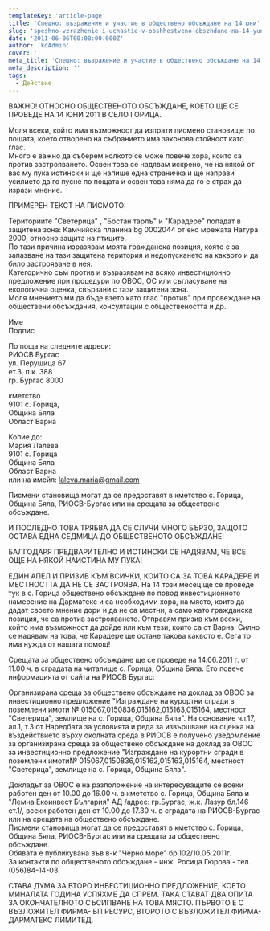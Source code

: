 ```yaml
---
templateKey: 'article-page'
title: 'Спешно: възражение и участие в обществено обсъждане на 14 юни'
slug: 'speshno-vzrazhenie-i-uchastie-v-obshhestveno-obszhdane-na-14-yuni'
date: '2011-06-06T00:00:00.000Z'
author: 'kdAdmin'
cover: ''
meta_title: 'Спешно: възражение и участие в обществено обсъждане на 14 юни'
meta_description: ''
tags:
  - Действие
---
```


ВАЖНО! ОТНОСНО ОБЩЕСТВЕНОТО ОБСЪЖДАНЕ, КОЕТО ЩЕ СЕ ПРОВЕДЕ НА 14 ЮНИ 2011 В СЕЛО ГОРИЦА.

Моля всеки, който има възможност да изпрати писмено становище по пощата, което отворено на събранието има законова стойност като глас.  
Много е важно да съберем колкото се може повече хора, които са против застрояването. Освен това се надявам искрено, че на някой от вас му пука истински и ще напише една страничка и ще направи усилието да го пусне по пощата и освен това няма да го е страх да изрази мнение.

ПРИМЕРЕН ТЕКСТ НА ПИСМОТО:

Териториите "Светерица" , "Бостан тарлъ" и "Карадере" попадат в защитена зона: Камчийска планина bg 0002044 от еко мрежата Натура 2000, относно защита на птиците.  
По тази причина изразявам моята гражданска позиция, която е за запазване на тази защитена територия и недопускането на каквото и да било застрояване в нея.  
Категорично съм против и възразявам на всяко инвестиционно предложение при процедури по ОВОС, ОС или съгласуване на екологична оценка, свързани с тази защитена зона.  
Моля мнението ми да бъде взето като глас "против" при провеждане на обществени обсъждания, консултации с обществеността и др.

Име  
Подпис

По поща на следните адреси:  
РИОСВ Бургас  
ул. Перущица 67  
ет.3, п.к. 388  
гр. Бургас 8000

кметство  
9101 с. Горица,  
Община Бяла  
Област Варна

Копие до:  
Мария Лалева  
9101 с. Горица  
Община Бяла  
Област Варна  
или на имейл: [laleva.maria@gmail.com](mailto:laleva.maria@gmail.com)

Писмени становища могат да се предоставят в кметство с. Горица, Община Бяла, РИОСВ-Бургас или на срещата за обществено обсъждане.

И ПОСЛЕДНО ТОВА ТРЯБВА ДА СЕ СЛУЧИ МНОГО БЪРЗО, ЗАЩОТО ОСТАВА ЕДНА СЕДМИЦА ДО ОБЩЕСТВЕНОТО ОБСЪЖДАНЕ!

БАЛГОДАРЯ ПРЕДВАРИТЕЛНО И ИСТИНСКИ СЕ НАДЯВАМ, ЧЕ ВСЕ ОЩЕ НА НЯКОЙ НАИСТИНА МУ ПУКА!

ЕДИН АПЕЛ И ПРИЗИВ КЪМ ВСИЧКИ, КОИТО СА ЗА ТОВА КАРАДЕРЕ И МЕСТНОСТТА ДА НЕ СЕ ЗАСТРОЯВА. На 14 този месец ще се проведе тук в с. Горица обществено обсъждане по повод инвестиционното намерение на Дарматекс и са необходими хора, на място, които да дадат своето мнение дори и да не са местни, а само като гражданска позиция, че са против застрояването. Отправям призив към всеки, който има възможност да дойде или към тези, които са от Варна. Силно се надявам на това, че Карадере ще остане такова каквото е. Сега то има нужда от нашата помощ!

Срещата за обществено обсъждане ще се проведе на 14.06.2011 г. от 11.00 ч. в сградата на читалище с. Горица, Община Бяла. Ето повече информацията от сайта на РИОСВ Бургас:

Организирана среща за обществено обсъждане на доклад за ОВОС за инвестиционно предложение "Изграждане на курортни сгради в поземлени имоти № 015067,0150836,015162,015163,015164, местност "Светерица", землище на с. Горица, Община Бяла". На основание чл.17, ал.1, т.3 от Наредбата за условията и реда за извършване на оценка на въздействието върху околната среда в РИОСВ е получено уведомление за организирана среща за обществено обсъждане на доклад за ОВОС за инвестиционно предложение "Изграждане на курортни сгради в поземлени имоти№ 015067,0150836,015162,015163,015164, местност "Светерица", землище на с. Горица, Община Бяла".

Докладът за ОВОС е на разположение на интересуващите се всеки работен ден от 10.00 до 16.00 ч. в кметство с. Горица, Община Бяла и "Лемна Eкоинвест България" АД /адрес: гр.Бургас, ж.к. Лазур бл.146 ет.1/, всеки работен ден от 10.00 до 17.30 ч. в сградата на РИОСВ-Бургас или на срещата на обществено обсъждане.  
Писмени становища могат да се предоставят в кметство с. Горица, Община Бяла, РИОСВ-Бургас или на срещата за обществено обсъждане.  
Обявата е публикуванa във в-к "Черно море" бр.102/10.05.2011г.  
За контакти по общественото обсъждане - инж. Росица Гюрова - тел. (056)84-14-03.

СТАВА ДУМА ЗА ВТОРО ИНВЕСТИЦИОННО ПРЕДЛОЖЕНИЕ, КОЕТО МИНАЛАТА ГОДИНА УСПЯХМЕ ДА СПРЕМ. ТАКА СТАВАТ ДВА ОПИТА ЗА ОКОНЧАТЕЛНОТО СЪСИПВАНЕ НА ТОВА МЯСТО. ПЪРВОТО Е С ВЪЗЛОЖИТЕЛ ФИРМА- БП РЕСУРС, ВТОРОТО С ВЪЗЛОЖИТЕЛ ФИРМА-ДАРМАТЕКС ЛИМИТЕД.
